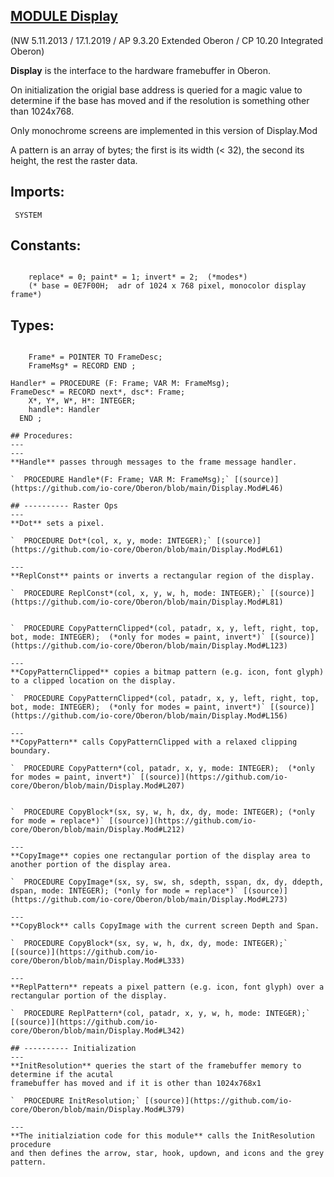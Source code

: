 
## [MODULE Display](https://github.com/io-core/Oberon/blob/main/Display.Mod)

(NW 5.11.2013 / 17.1.2019 / AP 9.3.20 Extended Oberon / CP 10.20 Integrated Oberon)

**Display** is the interface to the hardware framebuffer in Oberon.

On initialization the origial base address is queried for a magic value to determine
if the base has moved and if the resolution is something other than 1024x768.

Only monochrome screens are implemented in this version of Display.Mod

A pattern is an array of bytes; the first is its width (< 32), the second its height, the rest the raster data.


  ## Imports:
` SYSTEM`

## Constants:
```
  
    replace* = 0; paint* = 1; invert* = 2;  (*modes*)
    (* base = 0E7F00H;  adr of 1024 x 768 pixel, monocolor display frame*)

```
## Types:
```
 
    Frame* = POINTER TO FrameDesc;
    FrameMsg* = RECORD END ;
```
    Handler* = PROCEDURE (F: Frame; VAR M: FrameMsg);
    FrameDesc* = RECORD next*, dsc*: Frame;
        X*, Y*, W*, H*: INTEGER;
        handle*: Handler
      END ;

```
## Procedures:
---
---
**Handle** passes through messages to the frame message handler.

`  PROCEDURE Handle*(F: Frame; VAR M: FrameMsg);` [(source)](https://github.com/io-core/Oberon/blob/main/Display.Mod#L46)

## ---------- Raster Ops
---
**Dot** sets a pixel.

`  PROCEDURE Dot*(col, x, y, mode: INTEGER);` [(source)](https://github.com/io-core/Oberon/blob/main/Display.Mod#L61)

---
**ReplConst** paints or inverts a rectangular region of the display.

`  PROCEDURE ReplConst*(col, x, y, w, h, mode: INTEGER);` [(source)](https://github.com/io-core/Oberon/blob/main/Display.Mod#L81)


`  PROCEDURE CopyPatternClipped*(col, patadr, x, y, left, right, top, bot, mode: INTEGER);  (*only for modes = paint, invert*)` [(source)](https://github.com/io-core/Oberon/blob/main/Display.Mod#L123)

---
**CopyPatternClipped** copies a bitmap pattern (e.g. icon, font glyph) to a clipped location on the display.

`  PROCEDURE CopyPatternClipped*(col, patadr, x, y, left, right, top, bot, mode: INTEGER);  (*only for modes = paint, invert*)` [(source)](https://github.com/io-core/Oberon/blob/main/Display.Mod#L156)

---
**CopyPattern** calls CopyPatternClipped with a relaxed clipping boundary.

`  PROCEDURE CopyPattern*(col, patadr, x, y, mode: INTEGER);  (*only for modes = paint, invert*)` [(source)](https://github.com/io-core/Oberon/blob/main/Display.Mod#L207)


`  PROCEDURE CopyBlock*(sx, sy, w, h, dx, dy, mode: INTEGER); (*only for mode = replace*)` [(source)](https://github.com/io-core/Oberon/blob/main/Display.Mod#L212)

---
**CopyImage** copies one rectangular portion of the display area to another portion of the display area. 

`  PROCEDURE CopyImage*(sx, sy, sw, sh, sdepth, sspan, dx, dy, ddepth, dspan, mode: INTEGER); (*only for mode = replace*)` [(source)](https://github.com/io-core/Oberon/blob/main/Display.Mod#L273)

---
**CopyBlock** calls CopyImage with the current screen Depth and Span. 

`  PROCEDURE CopyBlock*(sx, sy, w, h, dx, dy, mode: INTEGER);` [(source)](https://github.com/io-core/Oberon/blob/main/Display.Mod#L333)

---
**ReplPattern** repeats a pixel pattern (e.g. icon, font glyph) over a rectangular portion of the display. 

`  PROCEDURE ReplPattern*(col, patadr, x, y, w, h, mode: INTEGER);` [(source)](https://github.com/io-core/Oberon/blob/main/Display.Mod#L342)

## ---------- Initialization
---
**InitResolution** queries the start of the framebuffer memory to determine if the acutal 
framebuffer has moved and if it is other than 1024x768x1

`  PROCEDURE InitResolution;` [(source)](https://github.com/io-core/Oberon/blob/main/Display.Mod#L379)

---
**The initialziation code for this module** calls the InitResolution procedure 
and then defines the arrow, star, hook, updown, and icons and the grey pattern. 
